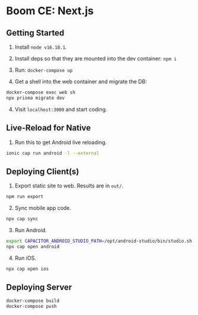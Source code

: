 # Boom CE: Next.js

## Getting Started

1. Install `node v16.18.1`.

2. Install deps so that they are mounted into the dev container: `npm i`

3. Run: `docker-compose up`

4. Get a shell into the web container and migrate the DB:

```bash
docker-compose exec web sh
npx prisma migrate dev
```

4. Visit `localhost:3000` and start coding.

## Live-Reload for Native

1. Run this to get Android live reloading.

```bash
ionic cap run android -l --external
```

## Deploying Client(s)

1. Export static site to web. Results are in `out/`.

```bash
npm run export
```

2. Sync mobile app code.

```bash
npx cap sync
```

3. Run Android.

```bash
export CAPACITOR_ANDROID_STUDIO_PATH=/opt/android-studio/bin/studio.sh
npx cap open android
```

4. Run iOS.

```bash
npx cap open ios
```

## Deploying Server

```bash
docker-compose build
docker-compose push
```
